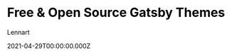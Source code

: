 ---
title: Free & Open Source Gatsby Themes
github: https://github.com/LekoArts/gatsby-themes
demo: https://themes.lekoarts.de/
license: MIT
author: Lennart
author_link: ''
author_twitter: lekoarts_de
author_github: LekoArts
date: 2021-04-29T00:00:00.000Z
ssg:
  - Gatsby
cms:
css:
archetype:
  - Portfolio
services: null
hosting:
  - Netlify
  - Vercel
description: null
stale: false
disabled: false
disabled_reason: null
draft: false
---